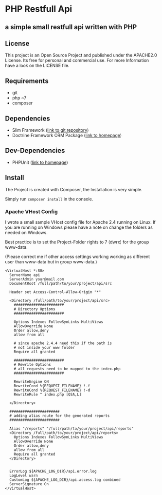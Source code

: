 # PHP Restfull Api
## a simple small restfull api written with PHP

## License
This project is an Open Source Project and published under the APACHE2.0 License. Its free for personal and commercial use. For more Information have a look on the LICENSE file.

## Requirements

- git
- php ~7
- composer

## Dependencies

- Slim Framework ([link to git repository](https://github.com/slimphp/Slim))
- Doctrine Framework ORM Package ([link to homepage](http://www.doctrine-project.org/))

## Dev-Dependencies

- PHPUnit ([link to homepage](https://phpunit.de/))

## Install

The Project is created with Composer, the Installation is very simple. 

Simply run `composer install` in the console.

### Apache VHost Config

I wrote a small sample VHost config file for Apache 2.4 running on Linux. If you are running on Windows please have a note on change the folders as needed on Windows.

Best practice is to set the Project-Folder rights to 7 (dwrx) for the group www-data. 

(Please correct me if other access settings working working as different user than www-data but in group www-data.)

    <VirtualHost *:80>
      ServerName api
      ServerAdmin your@mail.com
      DocumentRoot /full/path/to/your/project/api/src
    
      Header set Access-Control-Allow-Origin "*"
    
      <Directory /full/path/to/your/project/api/src>
        #######################
        # Directory Options
        #######################
        
        Options Indexes FollowSymLinks MultiViews
        AllowOverride None
        Order allow,deny
        allow from all
        
        # since apache 2.4.4 need this if the path is
        # not inside your www folder
        Require all granted
    
        #######################
        # Rewrite Options
        # all requests need to be mapped to the index.php
        #######################
        
        RewriteEngine ON
        RewriteCond %{REQUEST_FILENAME} !-f
        RewriteCond %{REQUEST_FILENAME} !-d
        RewriteRule ^ index.php [QSA,L]
    
      </Directory>
      
      #######################
      # adding alias route for the generated reports
      #######################
      
      Alias "/reports" "/full/path/to/your/project/api/reports"
      <Directory /full/path/to/your/project/api/reports>
        Options Indexes FollowSymLinks MultiViews
        AllowOverride None
        Order allow,deny
        allow from all
        Require all granted
      </Directory>

    
      ErrorLog ${APACHE_LOG_DIR}/api.error.log
      LogLevel warn
      CustomLog ${APACHE_LOG_DIR}/api.access.log combined
      ServerSignature On
    </VirtualHost>
